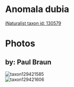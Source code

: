 
Anomala dubia
=============
  
[iNaturalist taxon id: 130579](https://www.inaturalist.org/taxa/130579)
# Photos

## by: Paul Braun
  
![taxon129421585](https://inaturalist-open-data.s3.amazonaws.com/photos/138538791/medium.jpeg)  
![taxon129421606](https://inaturalist-open-data.s3.amazonaws.com/photos/138538814/medium.jpeg)